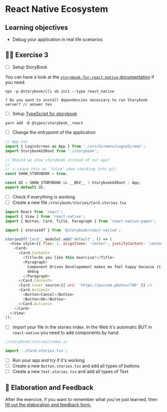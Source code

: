 # React Native Ecosystem

## Learning objectives

- Debug your application in real life scenarios

## 🤸‍♀️ Exercise 3

- [ ] Setup StoryBook

You can have a look at the [`storybook-for-react-native` documentation](https://github.com/storybookjs/react-native#storybook-for-react-native) if you need.

```console
npx -p @storybook/cli sb init --type react_native
```

```console
? Do you want to install dependencies necessary to run Storybook server? // answer Yes
```

- [ ] Setup [TypeScript for storybook](https://storybook.js.org/docs/react/configure/typescript#dependencies-you-may-need)

```console
yarn add -D @types/storybook__react
```

- [ ] Change the entrypoint of the application

```javascript
// App.tsx
import { LoginScreen as App } from './src/Screens/LoginScreen';
import StorybookUIRoot from './storybook';

// Should we show storybook instead of our app?
//
// ⚠️ Leave this as `false` when checking into git.
const SHOW_STORYBOOK = true;

const UI = SHOW_STORYBOOK && __DEV__ ? StorybookUIRoot : App;
export default UI;
```

- [ ] Check if everything is working
- [ ] Create a new file `/storybook/stories/Card.stories.tsx`

```javascript
import React from 'react';
import { View } from 'react-native';
import { Button, Card, Title, Paragraph } from 'react-native-paper';

import { storiesOf } from '@storybook/react-native';

storiesOf('Card', module).add('default', () => (
  <View style={{ flex: 1, alignItems: 'center', justifyContent: 'center' }}>
    <Card>
      <Card.Content>
        <Title>Do you like this exercice?</Title>
        <Paragraph>
          Component Driven Developement makes me feel happy because it's easy to
          debug
        </Paragraph>
      </Card.Content>
      <Card.Cover source={{ uri: 'https://picsum.photos/700' }} />
      <Card.Actions>
        <Button>Cancel</Button>
        <Button>Ok</Button>
      </Card.Actions>
    </Card>
  </View>
));
```

- [ ] import your file in the stories index. In the Web it's automatic BUT in `react-native` you need to add components by hand.

```javascript
//storybook/stories/index.js

import './Card.stories.tsx';
```

- [ ] Run your app and try if it's working
- [ ] Create a new `Button.stories.tsx` and add all types of buttons
- [ ] Create a new `Text.stories.tsx` and add all types of Text

## 🏅 Elaboration and Feedback

<div>
<span>After the exercice, if you want to remember what you've just learned, then </span>
<a rel="noopener noreferrer" target="_blank" href="https://airtable.com/shrBuZqOJL5UeLLF1?prefill_Name=React+Native+Ecosystem&prefill_Exercice=4">
  fill out the elaboration and feedback form.
</a>
</div>
